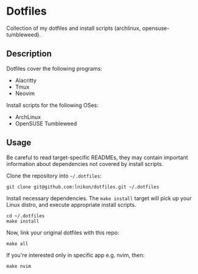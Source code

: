 # Dotfiles

Collection of my dotfiles and install scripts (archlinux, opensuse-tumbleweed).

## Description
Dotfiles cover the following programs:

* Alacritty
* Tmux
* Neovim

Install scripts for the following OSes:

* ArchLinux
* OpenSUSE Tumbleweed

## Usage

Be careful to read target-specific READMEs, they may contain important information about dependencies not covered by install scripts.

Clone the repository into `~/.dotfiles`:

```shell
git clone git@github.com:lnikon/dotfiles.git ~/.dotfiles
```

Install necessary dependencies. The `make install` target will pick up your Linux distro, and execute appropriate install scripts.

```shell
cd ~/.dotfiles
make install
```

Now, link your original dotfiles with this repo:

```shell
make all
```

If you're interested only in specific app e.g. nvim, then:

```shell
make nvim
```
